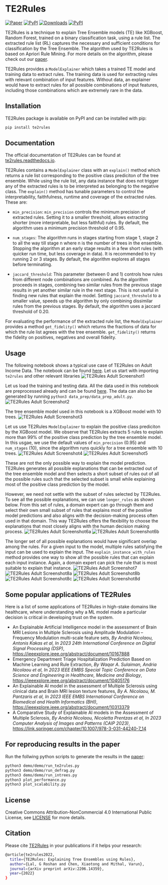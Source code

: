 # TE2Rules

[![Paper](https://img.shields.io/badge/arxiv-2206.14359-orange.svg)](https://arxiv.org/abs/2206.14359)
[![PyPI](https://img.shields.io/pypi/v/te2rules?color=blue)](https://pypi.org/project/te2rules/)
[![Downloads](https://static.pepy.tech/badge/te2rules)](https://pepy.tech/project/te2rules)
[![PyPI](https://img.shields.io/readthedocs/te2rules)](https://te2rules.readthedocs.io/en/latest/index.html)

TE2Rules is a technique to explain Tree Ensemble models (TE) like XGBoost, Random Forest, trained on a binary classification task, using a rule list. The extracted rule list (RL) captures the necessary and sufficient conditions for classification by the Tree Ensemble. The algorithm used by TE2Rules is based on Apriori Rule Mining. For more details on the algorithm, please check out our [paper](https://arxiv.org/abs/2206.14359).

TE2Rules provides a ```ModelExplainer``` which takes a trained TE model and training data to extract rules. The training data is used for extracting rules with relevant combination of input features. Without data, an explainer would have to extract rules for all possible combinations of input features, including those combinations which are extremely rare in the data.

## Installation

TE2Rules package is available on PyPI and can be installed with pip:

```bash
pip install te2rules
```

## Documentation

The official documentation of TE2Rules can be found at [te2rules.readthedocs.io](https://te2rules.readthedocs.io/).

TE2Rules contains a ```ModelExplainer``` class with an ```explain()``` method which returns a rule list corresponding to the positive class prediciton of the tree ensemble. While using the rule list, any data instance that does not trigger any of the extracted rules is to be interpreted as belonging to the negative class. The ```explain()``` method has tunable parameters to control the interpretability, faithfulness, runtime and coverage of the extracted rules. These are:

- ```min_precision```: ```min_precision``` controls the minimum precision of extracted rules. Setting it to a smaller threshold, allows extracting shorter (more interpretable, but less faithful) rules. By default, the algorithm uses a minimum precision threshold of 0.95.

- ```num_stages```: The algorithm runs in stages starting from stage 1, stage 2 to all the way till stage n where n is the number of trees in the ensemble. Stopping the algorithm at an early stage  results in a few short rules (with quicker run time, but less coverage in data). It is recommended to try running 2 or 3 stages. By default, the algorithm explores all stages before terminating.

- ```jaccard_threshold```: This parameter (between 0 and 1) controls how rules from different node combinations are combined. As the algorithm proceeds in stages, combining two similar rules from the previous stage results in yet another similar rule in the next stage. This is not useful in finding new rules that explain the model. Setting ```jaccard_threshold``` to a smaller value, speeds up the algorithm by only combining dissimilar rules from the previous stages. By default, the algorithm uses a jaccard threshold of 0.20.

For evaluating the performance of the extracted rule list, the ```ModelExplainer``` provides a method ```get_fidelity()``` which returns the fractions of data for which the rule list agrees with the tree ensemble. ```get_fidelity()``` returns the fidelity on positives, negatives and overall fidelity.

## Usage

The following notebook shows a typical use case of TE2Rules on Adult Income Data. The notebook can be found [here](https://github.com/linkedin/TE2Rules/blob/main/notebooks/demo-adult-income.ipynb). Let us start with importing ```te2rules``` and other relevant libraries
![TE2Rules Adult Screenshot1](https://raw.githubusercontent.com/linkedin/TE2Rules/main/docs/images/1-intro.png)

Let us load the training and testing data. All the data used in this notebook are preprocessed already and can be found [here](https://github.com/linkedin/TE2Rules/tree/main/data). The data can also be generated by running ```python3 data_prep/data_prep_adult.py```.
![TE2Rules Adult Screenshot2](https://raw.githubusercontent.com/linkedin/TE2Rules/main/docs/images/2-data.png)

The tree ensemble model used in this notebook is a XGBoost model with 10 trees.
![TE2Rules Adult Screenshot3](https://raw.githubusercontent.com/linkedin/TE2Rules/main/docs/images/3-train.png)

Let us use TE2Rules ```ModelExplainer``` to explain the positive class prediciton by the XGBoost model. We observe that TE2Rules extracts 5 rules to explain more than 99% of the positive class prediction by the tree ensemble model. In this usgae, we use the default values of ```min_precision``` (0.95) and  ```num_stages``` (10), since the algorithm runs quickly for a tree ensemble with 10 trees.
![TE2Rules Adult Screenshot4](https://raw.githubusercontent.com/linkedin/TE2Rules/main/docs/images/4-explain.png)
![TE2Rules Adult Screenshot5](https://raw.githubusercontent.com/linkedin/TE2Rules/main/docs/images/5-evaluate.png)

These are not the only possible way to explain the model prediction. TE2Rules generates all possible explanations that can be extracted out of the tree ensemble model and then selects a short subset of rules out of all the possible rules such that the selected subset is small while explaining most of the positive class prediction by the model.

However, we need not settle with the subset of rules selected by TE2Rules. To see all the possible explanations, we can use ```longer_rules``` as shown below. From this set of rules, a domain expert can go through them and select their own small subset of rules that explains most of the positive model predictions and also aligns with the decision-making process often used in that domain. This way TE2Rules offers the flexibility to choose the explanations that most closely aligns with the human decision making process.
![TE2Rules Adult Screenshot6a](https://raw.githubusercontent.com/linkedin/TE2Rules/main/docs/images/all-explanations-6a.png)
![TE2Rules Adult Screenshot6b](https://raw.githubusercontent.com/linkedin/TE2Rules/main/docs/images/all-explanations-6b.png)


The longer set of all possible explanations would have significant overlap among the rules. For a given input to the model, multiple rules satisfying the input can be used to explain the input. The ```explain_instance_with_rules``` method provides one way to show all the possible rules that can explain each input instance. Again, a domain expert can pick the rule that is most suitable to explain that instance.
![TE2Rules Adult Screenshot7](https://raw.githubusercontent.com/linkedin/TE2Rules/main/docs/images/local-7.png)
![TE2Rules Adult Screenshot8a](https://raw.githubusercontent.com/linkedin/TE2Rules/main/docs/images/local-8a.png)
![TE2Rules Adult Screenshot8b](https://raw.githubusercontent.com/linkedin/TE2Rules/main/docs/images/local-8b.png)
![TE2Rules Adult Screenshot8c](https://raw.githubusercontent.com/linkedin/TE2Rules/main/docs/images/local-8c.png)
![TE2Rules Adult Screenshot8d](https://raw.githubusercontent.com/linkedin/TE2Rules/main/docs/images/local-8d.png)

## Some popular applications of TE2Rules

Here is a list of some applications of TE2Rules in high-stake domains like healthcare, where understanding why a ML model made a particular decision is critical in developing trust on the system.

 - An Explainable Artificial Intelligence model in the assessment of Brain MRI Lesions in Multiple Sclerosis using Amplitude Modulation – Frequency Modulation multi-scale feature sets, *By Andria Nicolaou, Antonis Kakas et al, In 2023 24th International Conference on Digital Signal Processing (DSP)*, https://ieeexplore.ieee.org/abstract/document/10167888
 - Emergency Department Triage Hospitalization Prediction Based on Machine Learning and Rule Extraction, *By Waqar A. Sulaiman, Andria Nicolaou et al, In 2023 IEEE EMBS Special Topic Conference on Data Science and Engineering in Healthcare, Medicine and Biology*, https://ieeexplore.ieee.org/abstract/document/10405176
 - An Explainable AI model in the assessment of Multiple Sclerosis using clinical data and Brain MRI lesion texture features, *By A. Nicolaou, M. Pantzaris et al, In 2023 IEEE EMBS International Conference on Biomedical and Health Informatics (BHI)*, https://ieeexplore.ieee.org/abstract/document/10313379
 - A Comparative Study of Explainable AI models in the Assessment of Multiple Sclerosis, *By Andria Nicolaou, Nicoletta Prentzas et al, In 2023 Computer Analysis of Images and Patterns
(CAIP 2023)*, https://link.springer.com/chapter/10.1007/978-3-031-44240-7_14


## For reproducing results in the paper

Run the follwing python scripts to generate the results in the [paper](https://arxiv.org/abs/2206.14359):

```bash
python3 demo/demo/run_te2rules.py
python3 demo/demo/run_defrag.py
python3 demo/demo/run_intrees.py
python3 plot_performance.py
python3 plot_scalability.py
```

## License

Creative Commons Attribution-NonCommercial 4.0 International Public
License, see [LICENSE](https://github.com/linkedin/TE2Rules/blob/main/LICENSE) for more details.

## Citation

Please cite [TE2Rules](https://arxiv.org/abs/2206.14359) in your publications if it helps your research:

```bash
@article{te2rules2022,
  title={TE2Rules: Explaining Tree Ensembles using Rules},
  author={Lal, G Roshan and Chen, Xiaotong and Mithal, Varun},
  journal={arXiv preprint arXiv:2206.14359},
  year={2022}
}
```
